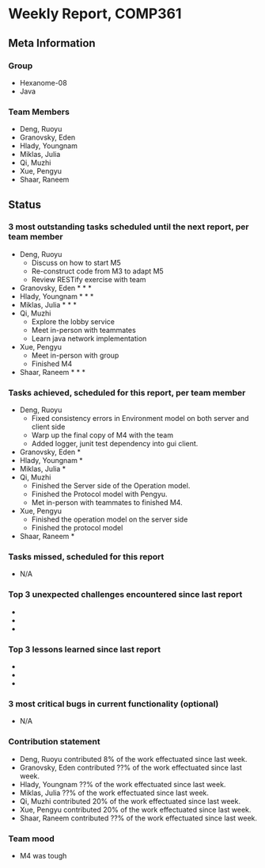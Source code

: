 # Weekly Report, COMP361

## Meta Information

### Group

 * Hexanome-08
 * Java

### Team Members

 * Deng, Ruoyu
 * Granovsky, Eden
 * Hlady, Youngnam
 * Miklas, Julia
 * Qi, Muzhi
 * Xue, Pengyu
 * Shaar, Raneem

## Status

### 3 most outstanding tasks scheduled until the next report, per team member

 * Deng, Ruoyu
    * Discuss on how to start M5
    * Re-construct code from M3 to adapt M5
    * Review RESTify exercise with team
 * Granovsky, Eden
    * 
    * 
    * 
 * Hlady, Youngnam
    * 
    * 
    * 
 * Miklas, Julia
    * 
    * 
    * 
 * Qi, Muzhi
    * Explore the lobby service
    * Meet in-person with teammates
    * Learn java network implementation
 * Xue, Pengyu
    * Meet in-person with group
    * Finished M4 
 * Shaar, Raneem
    * 
    * 
    *  

### Tasks achieved, scheduled for this report, per team member

 * Deng, Ruoyu
    * Fixed consistency errors in Environment model on both server and client side
    * Warp up the final copy of M4 with the team
    * Added logger, junit test dependency into gui client.
 * Granovsky, Eden
    * 
 * Hlady, Youngnam
    * 
 * Miklas, Julia
    * 
 * Qi, Muzhi
    * Finished the Server side of the Operation model.
    * Finished the Protocol model with Pengyu.
    * Met in-person with teammates to finished M4.
 * Xue, Pengyu
    * Finished the operation model on the server side
    * Finished the protocol model
 * Shaar, Raneem
    * 

### Tasks missed, scheduled for this report

 * N/A

### Top 3 unexpected challenges encountered since last report

  * 
  * 
  * 

### Top 3 lessons learned since last report

  * 
  * 
  * 

### 3 most critical bugs in current functionality (optional)

  * N/A

### Contribution statement

 * Deng, Ruoyu contributed 8% of the work effectuated since last week.
 * Granovsky, Eden contributed ??% of the work effectuated since last week.
 * Hlady, Youngnam ??% of the work effectuated since last week.
 * Miklas, Julia ??% of the work effectuated since last week.
 * Qi, Muzhi contributed 20% of the work effectuated since last week.
 * Xue, Pengyu contributed 20% of the work effectuated since last week.
 * Shaar, Raneem contributed ??% of the work effectuated since last week.

### Team mood

 * M4 was tough
